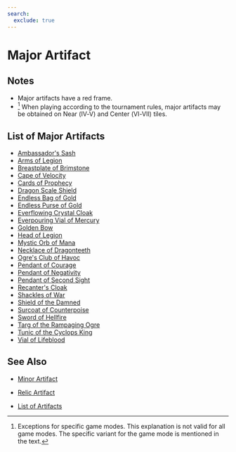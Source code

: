 ```yaml
---
search:
  exclude: true
---
```

# Major Artifact


## Notes

- Major artifacts have a red frame.
- [^1] When playing according to the tournament rules, major artifacts may be obtained on Near (Ⅳ-Ⅴ) and Center (Ⅵ-Ⅶ) tiles.


## List of Major Artifacts

- [Ambassador's Sash](../artifacts/ambassadors_sash.md)
- [Arms of Legion](../artifacts/arms_of_legion.md)
- [Breastplate of Brimstone](../artifacts/breastplate_of_brimstone.md)
- [Cape of Velocity](../artifacts/cape_of_velocity.md)
- [Cards of Prophecy](../artifacts/cards_of_prophecy.md)
- [Dragon Scale Shield](../artifacts/dragon_scale_shield.md)
- [Endless Bag of Gold](../artifacts/endless_bag_of_gold.md)
- [Endless Purse of Gold](../artifacts/endless_purse_of_gold.md)
- [Everflowing Crystal Cloak](../artifacts/everflowing_crystal_cloak.md)
- [Everpouring Vial of Mercury](../artifacts/everpouring_vial_of_mercury.md)
- [Golden Bow](../artifacts/golden_bow.md)
- [Head of Legion](../artifacts/head_of_legion.md)
- [Mystic Orb of Mana](../artifacts/mystic_orb_of_mana.md)
- [Necklace of Dragonteeth](../artifacts/necklace_of_dragonteeth.md)
- [Ogre's Club of Havoc](../artifacts/ogres_club_of_havoc.md)
- [Pendant of Courage](../artifacts/pendant_of_courage.md)
- [Pendant of Negativity](../artifacts/pendant_of_negativity.md)
- [Pendant of Second Sight](../artifacts/pendant_of_second_sight.md)
- [Recanter's Cloak](../artifacts/recanters_cloak.md)
- [Shackles of War](../artifacts/shackles_of_war.md)
- [Shield of the Damned](../artifacts/shield_of_the_damned.md)
- [Surcoat of Counterpoise](../artifacts/surcoat_of_counterpoise.md)
- [Sword of Hellfire](../artifacts/sword_of_hellfire.md)
- [Targ of the Rampaging Ogre](../artifacts/targ_of_the_rampaging_ogre.md)
- [Tunic of the Cyclops King](../artifacts/tunic_of_the_cyclops_king.md)
- [Vial of Lifeblood](../artifacts/vial_of_lifeblood.md)


## See Also

- [Minor Artifact](minor_artifact.md)
- [Relic Artifact](relic_artifact.md)

- [List of Artifacts](../artifacts/index.md)


[^1]: Exceptions for specific game modes. This explanation is not valid for all game modes. The specific variant for the game mode is mentioned in the text.
